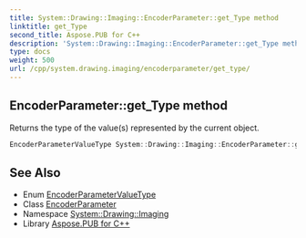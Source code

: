 ```yaml
---
title: System::Drawing::Imaging::EncoderParameter::get_Type method
linktitle: get_Type
second_title: Aspose.PUB for C++
description: 'System::Drawing::Imaging::EncoderParameter::get_Type method. Returns the type of the value(s) represented by the current object in C++.'
type: docs
weight: 500
url: /cpp/system.drawing.imaging/encoderparameter/get_type/
---
```

## EncoderParameter::get_Type method


Returns the type of the value(s) represented by the current object.

```cpp
EncoderParameterValueType System::Drawing::Imaging::EncoderParameter::get_Type() const
```

## See Also

* Enum [EncoderParameterValueType](../../encoderparametervaluetype/)
* Class [EncoderParameter](../)
* Namespace [System::Drawing::Imaging](../../)
* Library [Aspose.PUB for C++](../../../)
